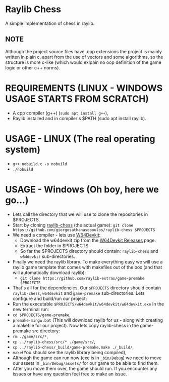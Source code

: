 # Raylib Chess

A simple implementation of chess in raylib.

## NOTE

Although the project source files have .cpp extensions the project is mainly
written in plain c, apart from the use of vectors and some algorithms,
so the structure is more c-like (which would exlpain no oop definition of the
game logic or other c++ norms).

# REQUIREMENTS (LINUX - WINDOWS USAGE STARTS FROM SCRATCH)

- A cpp compiler (g++) (```sudo apt install g++```),
- Raylib installed and in compiler's $PATH (sudo apt install raylib).

# USAGE - LINUX (The real operating system)

- ```g++ nobuild.c -o nobuild```
- ```./nobuild```

# USAGE - Windows (Oh boy, here we go...)

- Lets call the directory that we will use to clone the repositories in $PROJECTS.
- Start by cloning [raylib-chess](https://github.com/GiorgosAthanasopoulos/raylib-chess) (the actual game): ```git clone https://github.com/giorgosathanasopoulos/raylib-chess $PROJECTS```
- We need a compiler - lets use [W64Devkit](https://github.com/skeeto/w64devkit/):
  - Download the w64devkit zip from the [W64Devkit Releases](https://github.com/skeeto/w64devkit/releases) page.
  - Extract the folder in $PROJECTS.
  - So far the $PROJECTS directory should contain: ```raylib-chess``` and ```w64devkit``` sub-directories.
- Finally we need the raylib library. To make everything easy we will use a raylib game template that comes with makefiles out of the box (and that will automatically download raylib):
  - ```git clone https://github.com/raylib-extras/game-premake $PROJECTS```
- That's all for the dependencies. Our ```$PROJECTS``` directory should contain ```raylib-chess```, ```w64devkit``` and ```game-premake``` sub-directories.
Lets configure and build/run our project:
-  Run the executable ```$PROJECTS/w64devkit/w64devkit/w64devkit.exe```
In the new terminal run:
- ```cd $PROJECTS/game-premake```,
- ```premake-mingw.bat``` (This will download raylib for us - along with creating a makefile for our project).
Now lets copy raylib-chess in the game-premake src directory:
- ```rm ./game/src/*```,
- ```cp ../raylib-chess/src/* ./game/src/```,
- ```cp ../raylib-chess/_build/game-premake.make ./_build/```,
- ```make```(You should see the raylib library being compiled),
- Although the game can run now (exe is in ```_bin/Debug```) we need to move our assets in ```_bin/Debug/assets/``` for our game to be able to find them.
- After you move them over, the game should run. If you encounter any issues or have any question feel free to make an issue.

